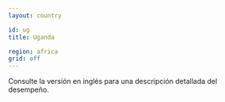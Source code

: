 ```yaml
---
layout: country

id: ug
title: Uganda

region: africa
grid: off
---
```


Consulte la versión en inglés para una descripción detallada del desempeño.
